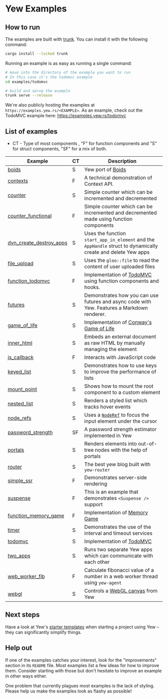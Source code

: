# Yew Examples

## How to run

The examples are built with [trunk](https://github.com/thedodd/trunk).
You can install it with the following command:

```bash
cargo install --locked trunk
```

Running an example is as easy as running a single command:

```bash
# move into the directory of the example you want to run
# In this case it's the todomvc example
cd examples/todomvc

# build and serve the example
trunk serve --release
```

We're also publicly hosting the examples at `https://examples.yew.rs/<EXAMPLE>`.
As an example, check out the TodoMVC example here: <https://examples.yew.rs/todomvc>

## List of examples

 - CT - Type of most components , "F" for function components and "S" for struct components, "SF" for a mix of both.

| Example                                            | CT | Description                                                                                                                        |
| -------------------------------------------------- | -- | ---------------------------------------------------------------------------------------------------------------------------------- |
| [boids](boids)                                     | S  | Yew port of [Boids](https://en.wikipedia.org/wiki/Boids)                                                                           |
| [contexts](contexts)                               | F  | A technical demonstration of Context API.                                                                                          |
| [counter](counter)                                 | S  | Simple counter which can be incremented and decremented                                                                            |
| [counter_functional](counter_functional)           | F  | Simple counter which can be incremented and decremented made using function components                                             |
| [dyn_create_destroy_apps](dyn_create_destroy_apps) | S  | Uses the function `start_app_in_element` and the `AppHandle` struct to dynamically create and delete Yew apps                      |
| [file_upload](file_upload)                         | S  | Uses the `gloo::file` to read the content of user uploaded files                                                                   |
| [function_todomvc](function_todomvc)               | F  | Implementation of [TodoMVC](http://todomvc.com/) using function components and hooks.                                              |
| [futures](futures)                                 | S  | Demonstrates how you can use futures and async code with Yew. Features a Markdown renderer.                                        |
| [game_of_life](game_of_life)                       | S  | Implementation of [Conway's Game of Life](https://en.wikipedia.org/wiki/Conway%27s_Game_of_Life)                                   |
| [inner_html](inner_html)                           | S  | Embeds an external document as raw HTML by manually managing the element                                                           |
| [js_callback](js_callback)                         | F  | Interacts with JavaScript code                                                                                                     |
| [keyed_list](keyed_list)                           | S  | Demonstrates how to use keys to improve the performance of lists                                                                   |
| [mount_point](mount_point)                         | S  | Shows how to mount the root component to a custom element                                                                          |
| [nested_list](nested_list)                         | S  | Renders a styled list which tracks hover events                                                                                    |
| [node_refs](node_refs)                             | S  | Uses a [`NodeRef`](https://yew.rs/docs/concepts/components/refs) to focus the input element under the cursor                       |
| [password_strength](password_strength)             | SF | A password strength estimator implemented in Yew                                                                                   |
| [portals](portals)                                 | S  | Renders elements into out-of-tree nodes with the help of portals                                                                   |
| [router](router)                                   | S  | The best yew blog built with `yew-router`                                                                                          |
| [simple_ssr](simple_ssr)                           | F  | Demonstrates server-side rendering                                                                                                 |
| [suspense](suspense)                               | F  | This is an example that demonstrates `<Suspense />` support                                                                        |
| [function_memory_game](function_memory_game)       | F  | Implementation of [Memory Game](https://github.com/bradlygreen/Memory-Game)                                                        |
| [timer](timer)                                     | S  | Demonstrates the use of the interval and timeout services                                                                          |
| [todomvc](todomvc)                                 | S  | Implementation of [TodoMVC](http://todomvc.com/)                                                                                   |
| [two_apps](two_apps)                               | S  | Runs two separate Yew apps which can communicate with each other                                                                   |
| [web_worker_fib](web_worker_fib)                   | F  | Calculate fibonacci value of a number in a web worker thread using `yew-agent`                                                   |
| [webgl](webgl)                                     | S  | Controls a [WebGL canvas](https://developer.mozilla.org/en-US/docs/Web/API/WebGL_API/Tutorial/Getting_started_with_WebGL) from Yew |

## Next steps

Have a look at Yew's [starter templates](https://yew.rs/docs/getting-started/starter-templates) when starting a project using Yew – they can significantly simplify things.

## Help out

If one of the examples catches your interest, look for the "improvements" section in its `README` file.
Most examples list a few ideas for how to improve them.
Consider starting with those but don't hesitate to improve an example in other ways either.

One problem that currently plagues most examples is the lack of styling.
Please help us make the examples look as flashy as possible!
